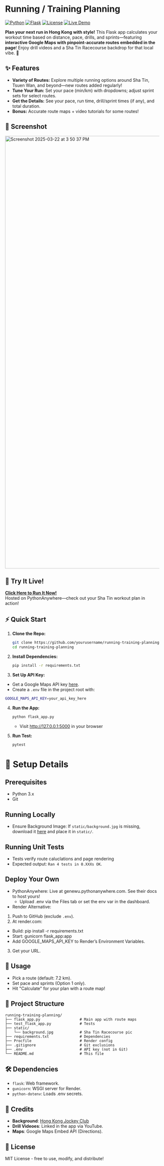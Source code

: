 # Running / Training Planning

[![Python](https://img.shields.io/badge/Python-3.x-blue.svg)](https://www.python.org/)
[![Flask](https://img.shields.io/badge/Flask-2.x-green.svg)](https://flask.palletsprojects.com/)
[![License](https://img.shields.io/badge/License-MIT-yellow.svg)](https://opensource.org/licenses/MIT)
[![Live Demo](https://img.shields.io/badge/Try%20It%20Now-https://genewu.pythonanywhere.com-brightgreen)](https://genewu.pythonanywhere.com/)

**Plan your next run in Hong Kong with style!** This Flask app calculates your workout time based on distance, pace, drills, and sprints—featuring **interactive Google Maps with pinpoint-accurate routes embedded in the page**! Enjoy drill videos and a Sha Tin Racecourse backdrop for that local vibe. 🌟

## ✨ Features
- **Variety of Routes:** Explore multiple running options around Sha Tin, Tsuen Wan, and beyond—new routes added regularly!
- **Tune Your Run:** Set your pace (min/km) with dropdowns; adjust sprint sets for select routes.
- **Get the Details:** See your pace, run time, drill/sprint times (if any), and total duration.
- **Bonus:** Accurate route maps + video tutorials for some routes!

## 📸 Screenshot
<img width="1414" alt="Screenshot 2025-03-22 at 3 50 37 PM" src="https://github.com/user-attachments/assets/d37a813d-4b65-4039-b47e-ed3cf76798f5" />

## 🚀 Try It Live!
[**Click Here to Run It Now!**](https://genewu.pythonanywhere.com/)  
Hosted on PythonAnywhere—check out your Sha Tin workout plan in action!


## ⚡ Quick Start

1. **Clone the Repo:**
   ```bash
   git clone https://github.com/yourusername/running-training-planning.git
   cd running-training-planning
   ```

2. **Install Dependencies:**

    ```bash
    pip install -r requirements.txt
    ```

3. **Set Up API Key:**
- Get a Google Maps API key [here](https://developers.google.com/maps/documentation/embed/get-api-key).
- Create a `.env` file in the project root with:
```bash
GOOGLE_MAPS_API_KEY=your_api_key_here
```

4. **Run the App:**
    ```bash
    python flask_app.py
    ```
    - Visit http://127.0.0.1:5000 in your browser

5. **Run Test:**
    ```bash
    pytest
    ```

# 🔧 Setup Details

## Prerequisites
- Python 3.x
- Git

## Running Locally
- Ensure Background Image: If `static/background.jpg` is missing, download it [here](https://res.hkjc.com/racingnews/wp-content/uploads/sites/3/2022/01/news02_220130_05.jpg) and place it in `static/`.

## Running Unit Tests
- Tests verify route caluclations and page rendering
- Expected output: `Ran 4 tests in 0.XXXs OK`.

## Deploy Your Own
- PythonAnywhere: Live at genewu.pythonanywhere.com. See their docs to host yours!
  - Upload .env via the Files tab or set the env var in the dashboard.
- Render Alternative:
1. Push to GitHub (exclude `.env`).
2. At render.com:
- Build: pip install -r requirements.txt
- Start: gunicorn flask_app:app
- Add GOOGLE_MAPS_API_KEY to Render’s Environment Variables.
3. Get your URL.

## 🎯 Usage
- Pick a route (default: 7.2 km).
- Set pace and sprints (Option 1 only).
- Hit "Calculate" for your plan with a route map!

## 📂 Project Structure
```
running-training-planning/
├── flask_app.py                  # Main app with route maps
├── test_flask_app.py             # Tests
├── static/
│   └── background.jpg            # Sha Tin Racecourse pic
├── requirements.txt              # Dependencies
├── Procfile                      # Render config
├── .gitignore                    # Git exclusions
├── .env                          # API key (not in Git)
└── README.md                     # This file
```

## 🛠️ Dependencies
- `flask`: Web framework.
- `gunicorn`: WSGI server for Render.
- `python-dotenv`: Loads .env secrets.

## 🙌 Credits
- **Background**: [Hong Kong Jockey Club](https://res.hkjc.com/racingnews/wp-content/uploads/sites/3/2022/01/news02_220130_05.jpg)
- **Drill Videoes**: Linked in the app via YouTube.
- **Maps**: Google Maps Embed API (Directions).

## 📜 License
MIT License - free to use, modify, and distribute!
